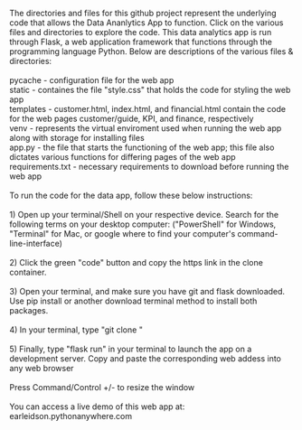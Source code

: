 The directories and files for this github project represent the underlying code that allows the Data Ananlytics App to function.  Click on the various files and directories to explore the code.
This data analytics app is run through Flask, a web application framework that functions through the programming language Python.
Below are descriptions of the various files & directories:<br>
<br>
pycache - configuration file for the web app
<br>static - containes the file "style.css" that holds the code for styling the web app<br>
templates - customer.html, index.html, and financial.html contain the code for the web pages customer/guide, KPI, and finance, respectively<br>
venv - represents the virtual enviroment used when running the web app along with storage for installing files
<br>app.py - the file that starts the functioning of the web app; this file also dictates various functions for differing pages of the web app <br>
requirements.txt - necessary requirements to download before running the web app
<br><br>
To run the code for the data app, follow these below instructions: <br>
<br>1) Open up your terminal/Shell on your respective device.  Search for the following terms on your desktop computer: ("PowerShell" for Windows, "Terminal" for Mac, or google where to find your computer's command-line-interface)  <br>
<br>2) Click the green "code" button and copy the https link in the clone container.  
<br>3) Open your terminal, and make sure you have git and flask downloaded.  Use pip install or another download terminal method to install both packages.<br>
<br>4) In your terminal, type "git clone <link you copied>"  
<br>5) Finally, type "flask run" in your terminal to launch the app on a development server.  Copy and paste the corresponding web addess into any web browser
<br>
<br>Press Command/Control +/- to resize the window<br>
<br>You can access a live demo of this web app at: earleidson.pythonanywhere.com
